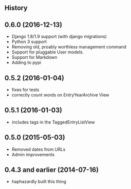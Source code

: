 History
-------

## 0.6.0 (2016-12-13)

- Django 1.8/1.9 support (with django migrations)
- Python 3 support
- Removing old, proably worthless management command
- Support for pluggable User models.
- Support for Markdown
- Adding to pypi


## 0.5.2 (2016-01-04)

- fixes for tests
- correctly count words on EntryYearArchive View

## 0.5.1 (2016-01-03)

- includes tags in the TaggedEntryListView

## 0.5.0 (2015-05-03)

- Removed dates from URLs
- Admin improvements


## 0.4.3 and earlier (2014-07-16)

- haphazardly built this thing
